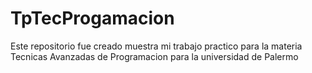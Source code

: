 # TpTecProgamacion
Este repositorio fue creado muestra mi trabajo practico para la materia Tecnicas Avanzadas de Programacion para la universidad de Palermo
